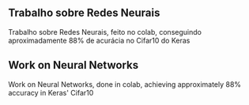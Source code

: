 ## Trabalho sobre Redes Neurais  
Trabalho sobre Redes Neurais, feito no colab, conseguindo aproximadamente 88% de acurácia no Cifar10 do Keras 

## Work on Neural Networks  
Work on Neural Networks, done in colab, achieving approximately 88% accuracy in Keras' Cifar10
